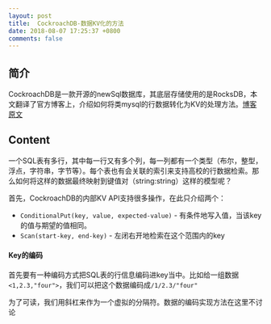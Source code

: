 ```yaml
---
layout: post
title:  CockroachDB-数据KV化的方法
date: 2018-08-07 17:25:37 +0800
comments: false
---
```



## 简介
CockroachDB是一款开源的newSql数据库，其底层存储使用的是RocksDB，本文翻译了官方博客上，介绍如何将类mysql的行数据转化为KV的处理方法。[博客原文](https://www.cockroachlabs.com/blog/sql-in-cockroachdb-mapping-table-data-to-key-value-storage/)

## Content

一个SQL表有多行，其中每一行又有多个列，每一列都有一个类型（布尔，整型，浮点，字符串，字节等）。每个表也有会关联的索引来支持高校的行数据检索。那么如何将这样的数据最终映射到键值对（string:string）这样的模型呢？

首先，CockroachDB的内部KV API支持很多操作，在此只介绍两个：
- `ConditionalPut(key, value, expected-value)` - 有条件地写入值，当该key的值与期望的值相同。
- `Scan(start-key, end-key)` - 左闭右开地检索在这个范围内的key

#### Key的编码

首先要有一种编码方式把SQL表的行信息编码进key当中。比如给一组数据`<1,2.3,"four">`，我们可以把这个数据编码成`/1/2.3/"four"`

为了可读，我们用斜杠来作为一个虚拟的分隔符。数据的编码实现方法在这里不讨论